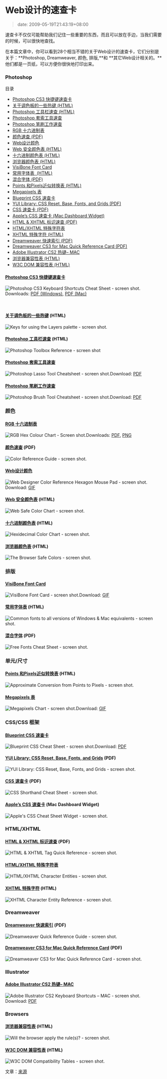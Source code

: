# Web设计的速查卡
>date: 2009-05-19T21:43:19+08:00


速查卡不仅仅可能帮助我们记住一些重要的东西，而且可以放在手边，当我们需要的时候，可以很快地查找。


在本篇文章中，你可以看到28个相当不错的关于Web设计的速查卡，它们分别是关于：**Photoshop, Dreamweaver, 颜色, 排版,**和 **其它Web设计相关的。**他们都是一页纸，可以方便你很快地打印出来。


### Photoshop




目录



* [Photoshop CS3 快捷键速查卡](#Photoshop_CS3_%E5%BF%AB%E6%8D%B7%E9%94%AE%E9%80%9F%E6%9F%A5%E5%8D%A1 "Photoshop CS3 快捷键速查卡")
* [关于调色板的一些热键 (HTML)](#%E5%85%B3%E4%BA%8E%E8%B0%83%E8%89%B2%E6%9D%BF%E7%9A%84%E4%B8%80%E4%BA%9B%E7%83%AD%E9%94%AE_HTML "关于调色板的一些热键 (HTML)")
* [Photoshop 工具栏速查 (HTML)](#Photoshop_%E5%B7%A5%E5%85%B7%E6%A0%8F%E9%80%9F%E6%9F%A5_HTML "Photoshop 工具栏速查 (HTML)")
* [Photoshop 套索工具速查](#Photoshop_%E5%A5%97%E7%B4%A2%E5%B7%A5%E5%85%B7%E9%80%9F%E6%9F%A5 "Photoshop 套索工具速查")
* [Photoshop 笔刷工作速查](#Photoshop_%E7%AC%94%E5%88%B7%E5%B7%A5%E4%BD%9C%E9%80%9F%E6%9F%A5 "Photoshop 笔刷工作速查")
* [RGB 十六进制表](#RGB_%E5%8D%81%E5%85%AD%E8%BF%9B%E5%88%B6%E8%A1%A8 "RGB 十六进制表")
* [颜色速查 (PDF)](#%E9%A2%9C%E8%89%B2%E9%80%9F%E6%9F%A5_PDF "颜色速查 (PDF)")
* [Web设计颜色](#Web%E8%AE%BE%E8%AE%A1%E9%A2%9C%E8%89%B2 "Web设计颜色")
* [Web 安全颜色表 (HTML)](#Web_%E5%AE%89%E5%85%A8%E9%A2%9C%E8%89%B2%E8%A1%A8_HTML "Web 安全颜色表 (HTML)")
* [十六进制颜色表 (HTML)](#%E5%8D%81%E5%85%AD%E8%BF%9B%E5%88%B6%E9%A2%9C%E8%89%B2%E8%A1%A8_HTML "十六进制颜色表 (HTML)")
* [浏览器颜色表 (HTML)](#_%E6%B5%8F%E8%A7%88%E5%99%A8%E9%A2%9C%E8%89%B2%E8%A1%A8_HTML " 浏览器颜色表 (HTML)")
* [VisiBone Font Card](#VisiBone_Font_Card "VisiBone Font Card")
* [常用字体表  (HTML)](#%E5%B8%B8%E7%94%A8%E5%AD%97%E4%BD%93%E8%A1%A8_HTML "常用字体表  (HTML)")
* [混合字体 (PDF)](#%E6%B7%B7%E5%90%88%E5%AD%97%E4%BD%93_PDF "混合字体 (PDF)")
* [Points 和Pixels近似转换表 (HTML)](#Points_%E5%92%8CPixels%E8%BF%91%E4%BC%BC%E8%BD%AC%E6%8D%A2%E8%A1%A8_HTML "Points 和Pixels近似转换表 (HTML)")
* [Megapixels 表](#Megapixels_%E8%A1%A8 "Megapixels 表")
* [Blueprint CSS 速查卡](#Blueprint_CSS_%E9%80%9F%E6%9F%A5%E5%8D%A1 "Blueprint CSS 速查卡")
* [YUI Library: CSS Reset, Base, Fonts, and Grids (PDF)](#YUI_Library_CSS_Reset_Base_Fonts_and_Grids_PDF "YUI Library: CSS Reset, Base, Fonts, and Grids (PDF)")
* [CSS 速查卡 (PDF)](#CSS_%E9%80%9F%E6%9F%A5%E5%8D%A1_PDF "CSS 速查卡 (PDF)")
* [Apple’s CSS 速查卡 (Mac Dashboard Widget)](#Apple%E2%80%99s_CSS_%E9%80%9F%E6%9F%A5%E5%8D%A1_Mac_Dashboard_Widget "Apple’s CSS 速查卡 (Mac Dashboard Widget)")
* [HTML & XHTML 标识速查 (PDF)](#HTML_XHTML_%E6%A0%87%E8%AF%86%E9%80%9F%E6%9F%A5_PDF "HTML & XHTML 标识速查 (PDF)")
* [HTML/XHTML 特殊字符表](#HTMLXHTML_%E7%89%B9%E6%AE%8A%E5%AD%97%E7%AC%A6%E8%A1%A8 "HTML/XHTML 特殊字符表")
* [XHTML 特殊字符 (HTML)](#XHTML_%E7%89%B9%E6%AE%8A%E5%AD%97%E7%AC%A6_HTML "XHTML 特殊字符 (HTML)")
* [Dreamweaver 快速索引 (PDF)](#Dreamweaver_%E5%BF%AB%E9%80%9F%E7%B4%A2%E5%BC%95_PDF "Dreamweaver 快速索引 (PDF)")
* [Dreamweaver CS3 for Mac Quick Reference Card (PDF)](#Dreamweaver_CS3_for_Mac_Quick_Reference_Card_PDF "Dreamweaver CS3 for Mac Quick Reference Card (PDF)")
* [Adobe Illustrator CS2 热键– MAC](#Adobe_Illustrator_CS2_%E7%83%AD%E9%94%AE%E2%80%93_MAC "Adobe Illustrator CS2 热键– MAC")
* [浏览器兼容性表 (HTML)](#%E6%B5%8F%E8%A7%88%E5%99%A8%E5%85%BC%E5%AE%B9%E6%80%A7%E8%A1%A8_HTML "浏览器兼容性表 (HTML)")
* [W3C DOM 兼容性表 (HTML)](#W3C_DOM_%E5%85%BC%E5%AE%B9%E6%80%A7%E8%A1%A8_HTML "W3C DOM 兼容性表 (HTML)")

#### [Photoshop CS3 快捷键速查卡](http://morris-photographics.com/photoshop/shortcuts/#pscs3 "Trevor Morris Photographics - Adobe Photoshop Keyboard Shortcuts")


![Photoshop CS3 Keyboard Shortcuts Cheat Sheet - screen shot.](http://images.sixrevisions.com/2008/09/07-01_cs3_keyboard_shortcuts.png)Downloads: [PDF (Windows)](http://morris-photographics.com/photoshop/shortcuts/downloads/PSCS3_Keyboard_Shortcuts_PC.pdf "PDF Download - For Windows"), [PDF (Mac)](http://morris-photographics.com/photoshop/shortcuts/downloads/PSCS3_Keyboard_Shortcuts_Mac.pdf "PDF Download - for Mac")



 


#### [关于调色板的一些热键](http://livedocs.adobe.com/en_US/Photoshop/10.0/help.html?content=WS7D245964-27B4-403e-82D5-DDD1CB19A82B.html "Adobe - Keys for using the Layers palette") (HTML)


![Keys for using the Layers palette - screen shot.](http://images.sixrevisions.com/2008/09/07-02_keys_for_using_layers.png)


#### [Photoshop 工具栏速查](http://simplephotoshop.com/photoshop_tools/index.htm) (HTML)


![Photoshop Toolbox Reference - screen shot](http://images.sixrevisions.com/2008/09/07-03_photoshop_toolbox_reference.png)


#### [Photoshop 套索工具速查](http://www.creativetechs.com/iq-staging/photoshop_lasso_tool_cheatshee.html "CreativeIQ - Staging: Photoshop Lasso Tool Cheatsheet.")


![Photoshop Lasso Tool Cheatsheet - screen shot.](http://images.sixrevisions.com/2008/09/07-04_lasso_tool_cheatsheet.png)Download: [PDF](http://creativetechs.com/tips/tip_resources/cheatsheets/Photoshop-Lasso-Cheatsheet.pdf "PDF Download - Photoshop Lasso Tool Cheatsheet")


#### [Photoshop 笔刷工作速查](http://www.creativetechs.com/iq/photoshop_brush_tool_cheatsheet.html "CreativeTechs - Photoshop Brush Tool Cheatsheet")


![Photoshop Brush Tool Cheatsheet - screen shot.](http://images.sixrevisions.com/2008/09/07-05_brush_tool_cheatsheet.png)Download: [PDF](http://creativetechs.com/tips/tip_resources/cheatsheets/Photoshop-Brush-Cheatsheet.pdf "PDF Download - Photoshop Brush Tool Cheatsheet")


### 


### 颜色


#### [RGB 十六进制表](http://www.addedbytes.com/cheat-sheets/colour-chart/ "Added Bytes - RGB Hex Colour Chart")


![RGB Hex Colour Chart - Screen shot.](http://images.sixrevisions.com/2008/09/07-06_rgb_color_codes.png)Downloads: [PDF](http://www.addedbytes.com/download/rgb-hex-cheat-sheet-v1/pdf/ "PDF Download"), [PNG](http://www.addedbytes.com/download/rgb-hex-cheat-sheet-v1/png/ "PNG Download")


#### [颜色速查](http://www.veign.com/downloads/guides/qrg0006.pdf) (PDF)


![Color Reference Guide - screen shot.](http://images.sixrevisions.com/2008/09/07-07_veign_color_reference_guide.png)


#### [Web设计颜色](http://www.visibone.com/color/hexagon3x.html "Visibone - Web Designer's Color Reference Hexagon Mouse Pad")


![Web Designer Color Reference Hexagon Mouse Pad - screen shot.](http://images.sixrevisions.com/2008/09/07-08_hexagon_moust.png)Download: [GIF](http://www.visibone.com/color/hexagon_800.gif "GIF Download - Hexagon_800.gif")


#### [Web 安全颜色表](http://www.pagetutor.com/common/bgcolors216.html "Page Tutor - 216 color chart") (HTML)


![Web Safe Color Chart - screen shot.](http://images.sixrevisions.com/2008/09/07-09_web_safe_color_chart.png)


#### [十六进制颜色表](http://www.funky-chickens.com/hex.html) (HTML)


![Hexidecimal Color Chart - screen shot.](http://images.sixrevisions.com/2008/09/07-10_funky_chicken.png)


#### [浏览器颜色表](http://www.cookwood.com/html4_4e/examples/appendices/colorcharthex.html) (HTML)


![The Browser Safe Colors - screen shot.](http://images.sixrevisions.com/2008/09/07-11_the_browser_safe_colors.png)


### 


### 排版


#### [VisiBone Font Card](http://www.visibone.com/font/ "Visibone - VisiBone Font Card")


![VisiBone Font Card - screen shot.](http://images.sixrevisions.com/2008/09/07-12_font_chart.png)Download: [GIF](http://www.visibone.com/font/fcht_874.gif)


#### [常用字体表](http://www.ampsoft.net/webdesign-l/WindowsMacFonts.html) (HTML)


![Common fonts to all versions of Windows & Mac equivalents - screen shot.](http://images.sixrevisions.com/2008/09/07-13_windows_font.png)


#### [混合字体](http://www.as8.it/handouts/mixing-typefaces_U&lc1992.pdf "PDF Download - Mixing Typefaces") (PDF)


![Free Fonts Cheat Sheet - screen shot.](http://images.sixrevisions.com/2008/09/07-14_mixing_typefaces.png)


### 单元/尺寸


#### [Points 和Pixels近似转换表](http://www.reeddesign.co.uk/test/points-pixels.html "Reed Design - Approximate Conversion from Points to Pixels") (HTML)


![Approximate Conversion from Points to Pixels - screen shot.](http://images.sixrevisions.com/2008/09/07-15_approximate_conversion.png)


#### [Megapixels 表](http://www.design215.com/toolbox/megapixels.php "Design215 - megapixels comparison and maximum print size charts")


![Megapixels Chart - screen shot.](http://images.sixrevisions.com/2008/09/07-16_megapixels_chart.png)Download: [GIF](http://www.design215.com/toolbox/images/megapixels.gif "GIF Download - Megapixels Chart")


### CSS/CSS 框架


#### [Blueprint CSS 速查卡](http://www.christianmontoya.com/2007/11/12/blueprint-css-cheat-sheet/ "The Montoya Herald - Blueprint CSS Cheat Sheet")


![Blueprint CSS Cheat Sheet - screen shot.](http://images.sixrevisions.com/2008/09/07-17_blueprint_css.png)Download: [PDF](http://www.digitart.net/blueprintcss/bluebrintcss.pdf "PDF Download - Blueprint CSS Cheat Sheet")


#### [YUI Library: CSS Reset, Base, Fonts, and Grids](http://yuiblog.com/assets/pdf/cheatsheets/css.pdf "YUI Library - CSS Reset, Base, Fonts, and Grids") (PDF)


![YUI Library: CSS Reset, Base, Fonts, and Grids - screen shot.](http://images.sixrevisions.com/2008/09/07-18_yui_library.png)


#### [CSS 速查卡](http://www.eddiewelker.com/wp-content/uploads/2007/09/csscheatsheet.pdf) (PDF)


![CSS Shorthand Cheat Sheet - screen shot.](http://images.sixrevisions.com/2008/09/07-19_css_shorthand_cheat_sheet.png)


#### [Apple’s CSS 速查卡](http://www.apple.com/downloads/dashboard/developer/csscheatsheet.html "Apple Dashboard Widgets - CSS Cheat Sheet") (Mac Dashboard Widget)


![Apple's CSS Cheat Sheet Widget - screen shot.](http://images.sixrevisions.com/2008/09/07-20_apple_css_cheat_sheet.jpg)


### HTML/XHTML


#### [HTML & XHTML 标识速查](http://home.uchicago.edu/~gan/file/html.pdf) (PDF)


![HTML & XHTML Tag Quick Reference - screen shot.](http://images.sixrevisions.com/2008/09/07-21_html_xhtml_quick_ref.png)


#### [HTML/XHTML 特殊字符表](http://www.html.su/entities.html)


![HTML/XHTML Character Entities - screen shot.](http://images.sixrevisions.com/2008/09/07-22_xhtml_character_entitites.png)


#### [XHTML 特殊字符](http://www.digitalmediaminute.com/reference/entity/index.php) (HTML)


![XHTML Character Entity Reference - screen shot.](http://images.sixrevisions.com/2008/09/07-23_html_xhtml_character.png)


### Dreamweaver


#### [Dreamweaver 快速索引](http://www.uwsp.edu/it/ApplicationSupport/appSuppDocsImages/referenceGuides/dreamweaver-quick-reference-cs3.pdf) (PDF)


![Dreamweaver Quick Reference Guide - screen shot.](http://images.sixrevisions.com/2008/09/07-24_dreamweaver_quick_reference.png)


#### [Dreamweaver CS3 for Mac Quick Reference Card](http://daviddiskin.com/documents/Dreamweaver%20CS3%20for%20Mac.pdf) (PDF)


![Dreamweaver CS3 for Mac Quick Reference Card - screen shot.](http://images.sixrevisions.com/2008/09/07-25_dreamweaver_cs3_mac.png)


### Illustrator


#### [Adobe Illustrator CS2 热键– MAC](http://www.nobledesktop.com/shortcuts-illustratorcs2-mac.html)


![Adobe Illustrator CS2 Keyboard Shortcuts – MAC - screen shot.](http://images.sixrevisions.com/2008/09/07-26_illustrator.png)Download: [PDF](http://www.nobledesktop.com/download/shortcut_guides/illustrator_cs2_shortcuts_mac.pdf)


### Browsers


#### [浏览器兼容性表](http://centricle.com/ref/css/filters/?highlight_columns=true) (HTML)


![Will the browser apply the rule(s)? - screen shot.](http://images.sixrevisions.com/2008/09/07-27_browser_rules.png)


#### [W3C DOM 兼容性表](http://www.quirksmode.org/dom/compatibility.html#t00) (HTML)


![W3C DOM Compatibility Tables - screen shot.](http://images.sixrevisions.com/2008/09/07-28_w3c_dom_compatibility.png)


文章：[来源](http://sixrevisions.com/resources/cheat_sheets_for_web_designers/)


